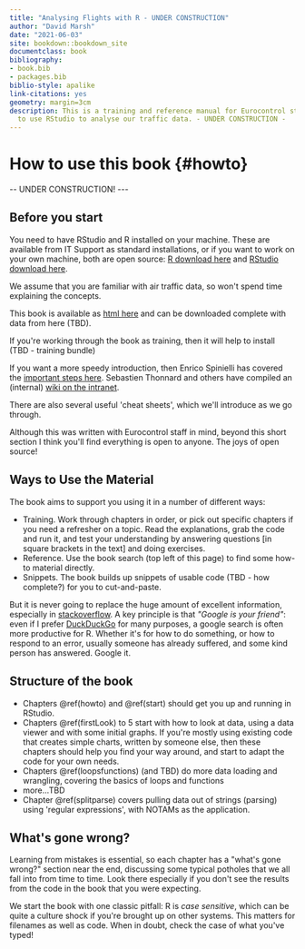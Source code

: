 ```yaml
--- 
title: "Analysing Flights with R - UNDER CONSTRUCTION"
author: "David Marsh"
date: "2021-06-03"
site: bookdown::bookdown_site
documentclass: book
bibliography:
- book.bib
- packages.bib
biblio-style: apalike
link-citations: yes
geometry: margin=3cm
description: This is a training and reference manual for Eurocontrol staff, on how
  to use RStudio to analyse our traffic data. - UNDER CONSTRUCTION -
---
```


# How to use this book {#howto}
-- UNDER CONSTRUCTION! ---

## Before you start

You need to have RStudio and R installed on your machine. These are available from IT Support as standard installations, or if you want to work on your own machine, both are open source: [R download here](https://cran.r-project.org) and [RStudio download here](https://rstudio.com/products/rstudio/download/).

We assume that you are familiar with air traffic data, so won't spend time explaining the concepts.

This book is available as [html here](https://david6marsh.github.io/flights_in_R/) and can be downloaded complete with data from here (TBD).

If you're working through the book as training, then it will help to install (TBD - training bundle)

If you want a more speedy introduction, then Enrico Spinielli has covered the [important steps here](https://github.com/euctrl-pru/portal/wiki/Intro-to-everything). Sebastien Thonnard and others have compiled an (internal) [wiki on the intranet](https://ost.eurocontrol.int/sites/STATFO/WikiPages/R_documentation.aspx).

There are also several useful 'cheat sheets', which we'll introduce as we go through.

Although this was written with Eurocontrol staff in mind, beyond this short section I think you'll find everything is open to anyone. The joys of open source! 




## Ways to Use the Material

The book aims to support you using it in a number of different ways:

* Training. Work through chapters in order, or pick out specific chapters if you need a refresher on a topic. Read the explanations, grab the code and run it, and test your understanding by answering questions [in square brackets in the text] and doing exercises.
* Reference. Use the book search (top left of this page) to find some how-to material directly.
* Snippets. The book builds up snippets of usable code (TBD - how complete?) for you to cut-and-paste.

But it is never going to replace the huge amount of excellent information, especially in [stackoverflow](https://stackoverflow.com/). A key principle is that _"Google is your friend"_: even if I prefer [DuckDuckGo](https://www.duckduckgo.com) for many purposes, a google search is often more productive for R. Whether it's for how to do something, or how to respond to an error, usually someone has already suffered, and some kind person has answered. Google it.

## Structure of the book

* Chapters \@ref(howto) and \@ref(start) should get you up and running in RStudio.
* Chapters \@ref(firstLook) to 5 start with how to look at data, using a data viewer and with some initial graphs. If you're mostly using existing code that creates simple charts, written by someone else, then these chapters should help you find your way around, and start to adapt the code for your own needs.
* Chapters \@ref(loopsfunctions) (and TBD) do more data loading and wrangling, covering the basics of loops and functions
* more...TBD
* Chapter \@ref(splitparse) covers pulling data out of strings (parsing) using 'regular expressions', with NOTAMs as the application.

## What's gone wrong?

Learning from mistakes is essential, so each chapter has a "what's gone wrong?" section near the end, discussing some typical potholes that we all fall into from time to time. Look there especially if you don't see the results from the code in the book that you were expecting.

We start the book with one classic pitfall: R is *case sensitive*, which can be quite a culture shock if you're brought up on other systems. This matters for filenames as well as code. When in doubt, check the case of what you've typed!

